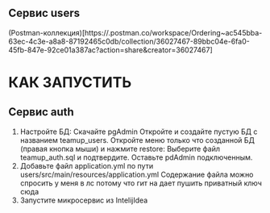 ## Сервис users
(Postman-коллекция)[https://.postman.co/workspace/Ordering~ac545bba-63ec-4c3e-a8a8-87192465c0db/collection/36027467-89bbc04e-6fa0-45fb-847e-92ce01a387ac?action=share&creator=36027467] 
# КАК ЗАПУСТИТЬ
## Сервис auth
1. Настройте БД:
   Скачайте pgAdmin
   Откройте и создайте пустую БД с названием teamup_users.
   Откройте меню только что созданной БД (правая кнопка мыши) и нажмите restore:
   Выберите файл teamup_auth.sql и подтвердите.
   Оставьте pdAdmin подключенным.
2. Добавьте файл application.yml по пути users/src/main/resources/application.yml
   Содержание файла можно спросить у меня в лс потому что гит на дает пушить приватный ключ сюда
3. Запустите микросервис из IntelijIdea
